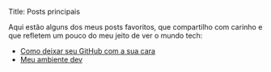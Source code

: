 Title: Posts principais

Aqui estão alguns dos meus posts favoritos, que compartilho com carinho e que refletem um pouco do meu jeito de ver o mundo tech:

- [Como deixar seu GitHub com a sua cara](/2025/07/16/como-deixar-seu-github-com-a-sua-cara)
- [Meu ambiente dev](/2025/06/10/meu-ambiente-dev)
